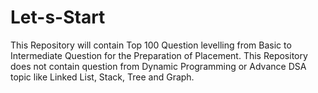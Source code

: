 # Let-s-Start
This Repository will contain Top 100 Question levelling from Basic to Intermediate Question for the Preparation of Placement.
This Repository does not contain question from Dynamic Programming or Advance DSA topic like Linked List, Stack, Tree and Graph.

